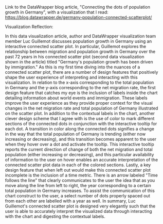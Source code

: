 Link to the DataWrapper blog article, "Connecting the dots of population growth in Germany", with a visualization that I read: 
https://blog.datawrapper.de/germany-population-connected-scatterplot/

Visualization Reflection:

In this data visualization article, author and DataWrapper visualization team member Luc Guillemot discusses population growth in Germany using an interactive connected scatter plot. In particular, Guillemot explores the relationship between migration and population growth in Germany over the past 72 years in his connected scatter plot (second data visualization shown in the article) titled "Germany's population growth has been driven by immigration." As this is my first time diving into the nuances of a connected scatter plot, there are a number of design features that positively shape the user experience of interpreting and interacting with this visualization. In relation to the x-axis corresponding to the total population in Germany and the y-axis corresponding to the net migration rate, the first design feature that catches my eye is the inclusion of labels inside the chart detailing information about world events and immigration. These labels improve the user experience as they provide proper context for the visual changes in the net migration rate and total population of Germany illustrated on the scatter plot. In addition to the contextual labels in the chart, another clever design scheme that I agree with is the use of color to mark different sections of the connected dots in conjunction with the interactive tooltip for each dot. A transition in color along the connected dots signifies a change in the way that the total population of Germany is trending (either now increasing or decreasing), and this transition becomes apparent to the user when they hover over a dot and activate the tooltip. This interactive tooltip reports the current direction of change of both the net migration and total population (either increasing or decreasing), and this particular availability of information to the user on hover enables an accurate interpretation of the connected scatter plot data in each of the colored sections. Lastly, a key design feature that when left out would make this connected scatter plot incomplete is the inclusion of a time metric. There is an arrow labeled "Time follows the line" that clearly communicates to the user the idea that as you move along the line from left to right, the year corresponding to a certain total population in Germany increases. To assist the communication of this chart construct to the user, a select number of dots properly spaced out from each other are labelled with a year as well. In summary, Luc Guillemot's connected scatter plot is designed very elegantly such that the user is able to accurately interpret the visualized data through interacting with the chart and digesting the contextual labels.